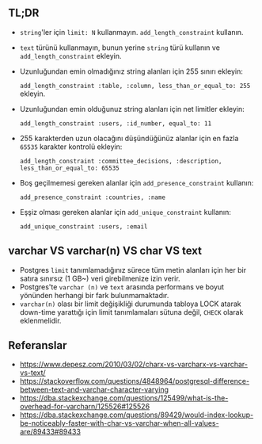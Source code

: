 ## TL;DR

- `string`'ler için `limit: N` kullanmayın. `add_length_constraint` kullanın.

- `text` türünü kullanmayın, bunun yerine `string` türü kullanın ve `add_length_constraint` ekleyin.

- Uzunluğundan emin olmadığınız string alanları için 255 sınırı ekleyin:

  `add_length_constraint :table, :column, less_than_or_equal_to: 255` ekleyin.

- Uzunluğundan emin olduğunuz string alanları için net limitler ekleyin:

  `add_length_constraint :users, :id_number, equal_to: 11`

- 255 karakterden uzun olacağını düşündüğünüz alanlar için en fazla `65535` karakter kontrolü ekleyin:

  `add_length_constraint :committee_decisions, :description, less_than_or_equal_to: 65535`

- Boş geçilmemesi gereken alanlar için `add_presence_constraint` kullanın:

  `add_presence_constraint :countries, :name`

- Eşşiz olması gereken alanlar için `add_unique_constraint` kullanın:

  `add_unique_constraint :users, :email`

## varchar VS varchar(n) VS char VS text

- Postgres `limit` tanımlamadığınız sürece tüm metin alanları için her bir satıra sınırsız (1 GB~) veri girebilmenize izin verir.
- Postgres'te `varchar (n)` ve `text` arasında performans ve boyut yönünden herhangi bir fark bulunmamaktadır.
- `varchar(n)` olası bir limit değişikliği durumunda tabloya LOCK atarak down-time yarattığı için limit tanımlamaları sütuna değil, `CHECK` olarak eklenmelidir.

## Referanslar

- https://www.depesz.com/2010/03/02/charx-vs-varcharx-vs-varchar-vs-text/
- https://stackoverflow.com/questions/4848964/postgresql-difference-between-text-and-varchar-character-varying
- https://dba.stackexchange.com/questions/125499/what-is-the-overhead-for-varcharn/125526#125526
- https://dba.stackexchange.com/questions/89429/would-index-lookup-be-noticeably-faster-with-char-vs-varchar-when-all-values-are/89433#89433
